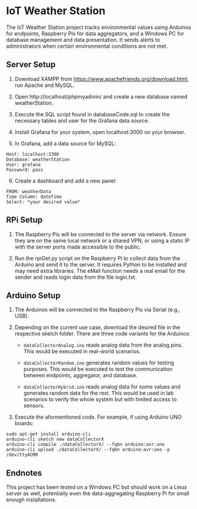 # IoT Weather Station

The IoT Weather Station project tracks environmental values using Arduinos for endpoints, Raspberry PIs for data aggregators, and a Windows PC for database management and data presentation. It sends alerts to administrators when certain environmental conditions are not met.

## Server Setup

1. Download XAMPP from https://www.apachefriends.org/download.html, run Apache and MySQL.

2. Open http://localhost/phpmyadmin/ and create a new database named weatherStation.

3. Execute the SQL script found in databaseCode.sql to create the necessary tables and user for the Grafana data source.

4. Install Grafana for your system, open localhost:3000 on your browser.

5. In Grafana, add a data source for MySQL:
```
Host: localhost:3306
Database: weatherStation
User: grafana
Password: pass
```

6. Create a dashboard and add a new panel:
```
FROM: weatherData
Time Column: dateTime
Select: *your desired value*
```

## RPi Setup

1. The Raspberry Pis will be connected to the server via network. Ensure they are on the same local network or a shared VPN, or using a static IP with the server ports made accessible to the public.

2. Run the rpiGet.py script on the Raspberry Pi to collect data from the Arduino and send it to the server. It requires Python to be installed and may need extra libraries. The eMail function needs a real email for the sender and reads login data from the file login.txt.

## Arduino Setup

1. The Arduinos will be connected to the Raspberry Pis via Serial (e.g., USB).

2. Depending on the current use case, download the desired file in the respective sketch folder. There are three code variants for the Arduinos:

    * `dataCollectorAnalog.ino` reads analog data from the analog pins. This would be executed in real-world scenarios.

    * `dataCollectorRandom.ino` generates random values for testing purposes. This would be executed to test the communication between endpoints, aggregator, and database.

    * `dataCollectorHybrid.ino` reads analog data for some values and generates random data for the rest. This would be used in lab scenarios to verify the whole system but with limited access to sensors.

3. Execute the aformentioned code. For example, if using Arduino UNO boards:
```
sudo apt-get install arduino-cli
arduino-cli sketch new dataCollectorX
arduino-cli compile ./dataCollectorX/ --fqbn arduino:avr:uno
arduino-cli upload ./dataCollectorX/ --fqbn arduino:avr:uno -p /dev/ttyACM0
```

## Endnotes

This project has been tested on a Windows PC but should work on a Linux server as well, potentially even the data-aggregating Raspberry Pi for small enough installations.
